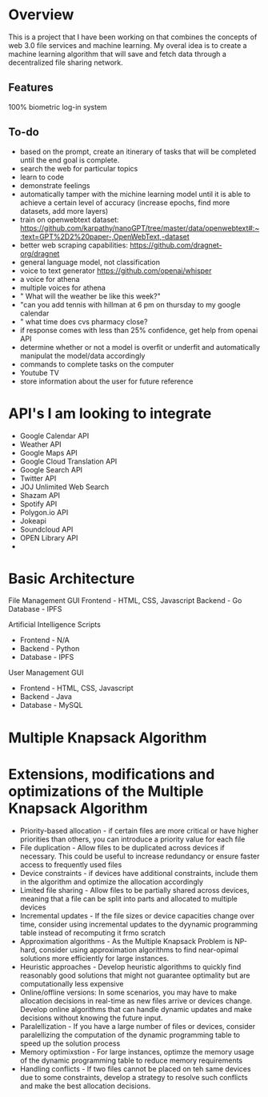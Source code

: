 # Overview
This is a project that I have been working on that combines the concepts of web 3.0 file services and machine learning. My overal idea is to create a machine learning algorithm that will save and fetch data through a decentralized file sharing network. 

## Features
100% biometric log-in system
## To-do
* based on the prompt, create an itinerary of tasks that will be completed until the end goal is complete.
* search the web for particular topics
* learn to code
* demonstrate feelings
* automatically tamper with the michine learning model until it is able to achieve a certain level of accuracy (increase epochs, find more datasets, add more layers)
* train on openwebtext dataset: https://github.com/karpathy/nanoGPT/tree/master/data/openwebtext#:~:text=GPT%2D2%20paper-,OpenWebText,-dataset
* better web scraping capabilities: https://github.com/dragnet-org/dragnet
* general language model, not classification
* voice to text generator https://github.com/openai/whisper
* a voice for athena
* multiple voices for athena
* " What will the weather be like this week?"
* "can you add tennis with hillman at 6 pm on thursday to my google calendar
* " what time does cvs pharmacy close?
* if response comes with less than 25% confidence, get help from openai API
* determine whether or not a model is overfit or underfit and automatically manipulat the model/data accordingly
* commands to complete tasks on the computer
* Youtube TV
* store information about the user for future reference

# API's I am looking to integrate
* Google Calendar API
* Weather API
* Google Maps API
* Google Cloud Translation API
* Google Search API
* Twitter API
* JOJ Unlimited Web Search
* Shazam API
* Spotify API
* Polygon.io API
* Jokeapi
* Soundcloud API
* OPEN Library API
* 


# Basic Architecture
File Management GUI
Frontend - HTML, CSS, Javascript
Backend - Go
Database - IPFS

Artificial Intelligence Scripts
* Frontend - N/A
* Backend - Python
* Database - IPFS

User Management GUI
* Frontend - HTML, CSS, Javascript
* Backend - Java
* Database - MySQL

# Multiple Knapsack Algorithm


# Extensions, modifications and optimizations of the Multiple Knapsack Algorithm
* Priority-based allocation - if certain files are more critical or have higher priorities than others, you can introduce a priority value for each file
* File duplication - Allow files to be duplicated across devices if necessary. This could be useful to increase redundancy or ensure faster access to frequently used files
* Device constraints - if devices have additional constraints, include them in the algorithm and optimize the allocation accordingly
* Limited file sharing - Allow files to be partially shared across devices, meaning that a file can be split into parts and allocated to multiple devices
* Incremental updates - If the file sizes or device capacities change over time, consider using incremental updates to the dyynamic programming table instead of recomputing it frmo scratch
* Approximation algorithms - As the Multiple Knapsack Problem is NP-hard, consider using approximation algorithms to find near-opimal solutions more efficiently for large instances. 
* Heuristic approaches - Develop heuristic algorithms to quickly find reasonably good solutions that might not guarantee optimality but are computationally less expensive
* Online/offline versions: In some scenarios, you may have to make allocation decisions in real-time as new files arrive or devices change. Develop online algorithms that can handle dynamic updates and make decisions without knowing the future input. 
* Paralellization - If you have a large number of files or devices, consider paralellizing the computation of the dynamic programming table to speed up the solution process
* Memory optimixstion - For large instances, optimze the memory usage of the dynamic programming table to reduce memory requirements
* Handling conflicts - If two files cannot be placed on teh same devices due to some constraints, develop a strategy to resolve such conflicts and make the best allocation decisions.
